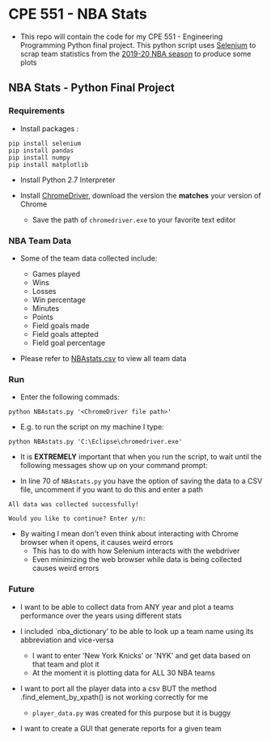 # CPE 551 - NBA Stats

- This repo will contain the code for my CPE 551 - Engineering Programming Python final project. This python 
script uses [Selenium](https://selenium-python.readthedocs.io/) to scrap team statistics from the [2019-20 NBA season](https://stats.nba.com/teams/traditional/) to produce some plots   

## NBA Stats - Python Final Project

### Requirements

- Install packages :  

```
pip install selenium 
pip install pandas
pip install numpy
pip install matplotlib
```

- Install Python 2.7 Interpreter

- Install [ChromeDriver](https://sites.google.com/a/chromium.org/chromedriver/downloads), download the version the __matches__ your version of Chrome
	- Save the path of `chromedriver.exe` to your favorite text editor

### NBA Team Data

- Some of the team data collected include:
	- Games played
	- Wins
	- Losses
	- Win percentage
	- Minutes
	- Points
	- Field goals made
	- Field goals attepted
	- Field goal percentage

- Please refer to [NBAstats.csv](https://github.com/michaeldelcid/projects/blob/master/NBA/NBAstats.csv) to view all team data

### Run

- Enter the following commads:

`python NBAstats.py '<ChromeDriver file path>' `

- E.g. to run the script on my machine I type:

`python NBAstats.py 'C:\Eclipse\chromedriver.exe' `

- It is __EXTREMELY__ important that when you run the script, to wait until the following messages show up on your command prompt:

- In line 70 of `NBAstats.py` you have the option of saving the data to a CSV file, uncomment if you want to do this and enter a path

```
All data was collected successfully!

Would you like to continue? Enter y/n:
 ```

- By waiting I mean don't even think about interacting with Chrome browser when it opens, it causes weird errors
	- This has to do with how Selenium interacts with the webdriver
	- Even minimizing the web browser while data is being collected causes weird errors

### Future 

- I want to be able to collect data from ANY year and plot a teams performance over the years using different stats

- I included `nba_dictionary' to be able to look up a team name using its abbreviation and vice-versa
	- I want to enter 'New York Knicks' or 'NYK' and get data based on that team and plot it
	- At the moment it is plotting data for ALL 30 NBA teams

- I want to port all the player data into a csv BUT the method .find_element_by_xpath() is not working correctly for me
	- `player_data.py` was created for this purpose but it is buggy 

- I want to create a GUI that generate reports for a given team